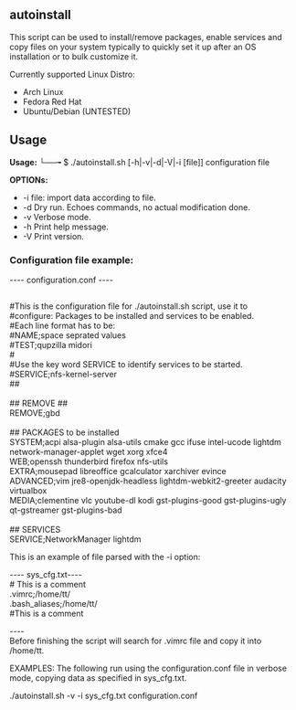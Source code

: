 ## autoinstall

This script can be used to install/remove packages, enable services and copy
files on your system typically to quickly set it up after an OS installation
or to bulk customize it.

Currently supported Linux Distro:
* Arch Linux
* Fedora Red Hat
* Ubuntu/Debian (UNTESTED)

## Usage

__Usage:__
└──╼ $ ./autoinstall.sh [-h|-v|-d|-V|-i [file]] configuration file

__OPTIONs:__

* -i     file: import data according to file.
* -d     Dry run. Echoes commands, no actual modification done.
* -v       Verbose mode.
* -h       Print help message.
* -V       Print version.


### Configuration file example:
---- configuration.conf ----
##
#This is the configuration file for ./autoinstall.sh script, use it to<br>
#configure: Packages to be installed and services to be enabled.<br>
#Each line format has to be:<br>
#NAME;space seprated values<br>
#TEST;qupzilla midori<br>
#<br>
#Use the key word SERVICE to identify services to be started.<br>
#SERVICE;nfs-kernel-server<br>
##<br>
<br>
\## REMOVE ##<br>
REMOVE;gbd<br>
<br>
\## PACKAGES to be installed<br>
SYSTEM;acpi alsa-plugin alsa-utils cmake gcc ifuse intel-ucode lightdm network-manager-applet wget xorg xfce4<br>
WEB;openssh thunderbird firefox nfs-utils<br>
EXTRA;mousepad libreoffice gcalculator xarchiver evince<br>
ADVANCED;vim jre8-openjdk-headless lightdm-webkit2-greeter audacity virtualbox<br>
MEDIA;clementine vlc youtube-dl kodi gst-plugins-good gst-plugins-ugly qt-gstreamer gst-plugins-bad<br>
<br>
\## SERVICES<br>
SERVICE;NetworkManager lightdm<br>

This is an example of file parsed with the -i option:

 ---- sys_cfg.txt---- <br>
    # This is a comment<br>
    .vimrc;/home/tt/<br>
    .bash_aliases;/home/tt/<br>
    #This is a comment<br>

----<br>
Before finishing the script will search for .vimrc file and copy it into /home/tt.


EXAMPLES:
The following run using the configuration.conf file in
verbose mode, copying data as specified in sys_cfg.txt.

./autoinstall.sh -v -i sys_cfg.txt configuration.conf
